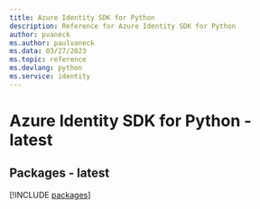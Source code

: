 ```yaml
---
title: Azure Identity SDK for Python
description: Reference for Azure Identity SDK for Python
author: pvaneck
ms.author: paulvaneck
ms.data: 03/27/2023
ms.topic: reference
ms.devlang: python
ms.service: identity
---
```

# Azure Identity SDK for Python - latest
## Packages - latest
[!INCLUDE [packages](identity-index.md)]